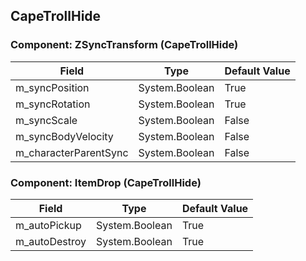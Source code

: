 ## CapeTrollHide

### Component: ZSyncTransform (CapeTrollHide)

|Field|Type|Default Value|
|---|---|---|
|m_syncPosition|System.Boolean|True|
|m_syncRotation|System.Boolean|True|
|m_syncScale|System.Boolean|False|
|m_syncBodyVelocity|System.Boolean|False|
|m_characterParentSync|System.Boolean|False|

### Component: ItemDrop (CapeTrollHide)

|Field|Type|Default Value|
|---|---|---|
|m_autoPickup|System.Boolean|True|
|m_autoDestroy|System.Boolean|True|

